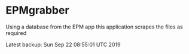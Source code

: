 # EPMgrabber
Using a database from the EPM app this application scrapes the files as required


Latest backup: Sun Sep 22 08:55:01 UTC 2019
